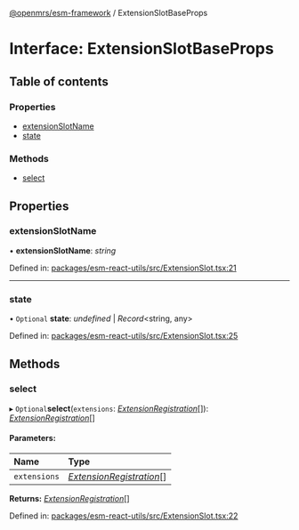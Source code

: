 [@openmrs/esm-framework](../API.md) / ExtensionSlotBaseProps

# Interface: ExtensionSlotBaseProps

## Table of contents

### Properties

- [extensionSlotName](extensionslotbaseprops.md#extensionslotname)
- [state](extensionslotbaseprops.md#state)

### Methods

- [select](extensionslotbaseprops.md#select)

## Properties

### extensionSlotName

• **extensionSlotName**: *string*

Defined in: [packages/esm-react-utils/src/ExtensionSlot.tsx:21](https://github.com/openmrs/openmrs-esm-core/blob/master/packages/esm-react-utils/src/ExtensionSlot.tsx#L21)

___

### state

• `Optional` **state**: *undefined* \| *Record*<string, any\>

Defined in: [packages/esm-react-utils/src/ExtensionSlot.tsx:25](https://github.com/openmrs/openmrs-esm-core/blob/master/packages/esm-react-utils/src/ExtensionSlot.tsx#L25)

## Methods

### select

▸ `Optional`**select**(`extensions`: [*ExtensionRegistration*](extensionregistration.md)[]): [*ExtensionRegistration*](extensionregistration.md)[]

#### Parameters:

Name | Type |
:------ | :------ |
`extensions` | [*ExtensionRegistration*](extensionregistration.md)[] |

**Returns:** [*ExtensionRegistration*](extensionregistration.md)[]

Defined in: [packages/esm-react-utils/src/ExtensionSlot.tsx:22](https://github.com/openmrs/openmrs-esm-core/blob/master/packages/esm-react-utils/src/ExtensionSlot.tsx#L22)
